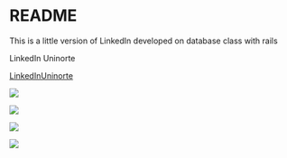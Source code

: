 # README

This is a little version of LinkedIn developed on database class with rails

LinkedIn Uninorte

[LinkedInUninorte ](http://linkedinuninorte.herokuapp.com/)

![](https://firebasestorage.googleapis.com/v0/b/photosserver-a413c.appspot.com/o/linkedin%2F1.PNG?alt=media&token=711c0528-6f2c-4baf-94b1-402d080d7e99 )

![](https://firebasestorage.googleapis.com/v0/b/photosserver-a413c.appspot.com/o/linkedin%2F2.PNG?alt=media&token=953ac60e-d269-4ef2-bc4e-4063a40b6e15 )

![](https://firebasestorage.googleapis.com/v0/b/photosserver-a413c.appspot.com/o/linkedin%2F3.PNG?alt=media&token=cb79447d-3ad7-45e8-b4cf-3813e9ada14a )

![](https://firebasestorage.googleapis.com/v0/b/photosserver-a413c.appspot.com/o/linkedin%2F4.PNG?alt=media&token=a46d378c-04ab-4dbe-9ae8-3bc3610fdd2d )


